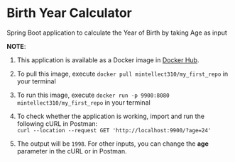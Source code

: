 # Birth Year Calculator
Spring Boot application to calculate the Year of Birth by taking Age as input

**NOTE**:
1. This application is available as a Docker image in [Docker Hub](https://hub.docker.com/r/mintellect310/my_first_repo).

2. To pull this image, execute `docker pull mintellect310/my_first_repo` in your terminal

3. To run this image, execute `docker run -p 9900:8080 mintellect310/my_first_repo` in your terminal

4. To check whether the application is working, import and run the following cURL in Postman: <br>
    `curl --location --request GET 'http://localhost:9900/?age=24'`

5. The output will be `1998`. For other inputs, you can change the **age** parameter in the cURL or in Postman.
